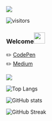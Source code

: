 <div align="left">
  <img src="https://readme-typing-svg.herokuapp.com/?lines=Welcome+to+my+portfolio;Hello,+I'm+chi;阿祥的工程師之路&center=false&width=500&height=50&color=FF5733&font=Courier">
</div>

![visitors](https://visitor-badge.laobi.icu/badge?page_id=chixxyy)

### Welcome<img src="https://raw.githubusercontent.com/verma-anushka/verma-anushka/master/gifs/wave.gif" width="30px">

✏️ [CodePen](https://codepen.io/chixxyy)  
✏️ [Medium](https://medium.com/@chixxyy)

<div align="left">
  <img src="https://readme-typing-svg.herokuapp.com/?lines=Coding+is+fun;Let's+go!&center=false&width=500&height=50&color=36BCF7&font=Courier">
</div>

![Top Langs](https://github-readme-stats.vercel.app/api/top-langs/?username=chixxyy&layout=compact&theme=radical)

![GitHub stats](https://github-readme-stats.vercel.app/api?username=chixxyy&show_icons=true&theme=radical)

![GitHub Streak](https://github-readme-streak-stats.herokuapp.com/?user=chixxyy&theme=dark)
